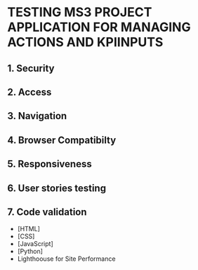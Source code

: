 # TESTING MS3 PROJECT APPLICATION FOR MANAGING ACTIONS AND KPIINPUTS
## 1. Security 
## 2. Access
## 3. Navigation
## 4. Browser Compatibilty
## 5. Responsiveness
## 6. User stories testing
## 7. Code validation
* [HTML]
* [CSS]
* [JavaScript]
* [Python]
* Lighthoouse for Site Performance